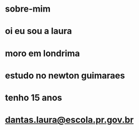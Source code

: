 # sobre-mim
# oi eu sou a laura 
# moro em londrima
# estudo no newton guimaraes
# tenho 15 anos 
# dantas.laura@escola.pr.gov.br
